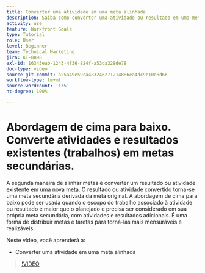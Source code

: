 ```yaml
---
title: Converter uma atividade em uma meta alinhada
description: Saiba como converter uma atividade ou resultado em uma meta alinhada no [!DNL   Goals].
activity: use
feature: Workfront Goals
type: Tutorial
role: User
level: Beginner
team: Technical Marketing
jira: KT-8898
exl-id: 16343eab-1243-4f36-824f-a53da328de78
doc-type: video
source-git-commit: a25a49e59ca483246271214886ea4dc9c10e8d66
workflow-type: tm+mt
source-wordcount: '135'
ht-degree: 100%

---
```


# Abordagem de cima para baixo. Converte atividades e resultados existentes (trabalhos) em metas secundárias.

A segunda maneira de alinhar metas é converter um resultado ou atividade existente em uma nova meta. O resultado ou atividade convertido torna-se uma meta secundária derivada da meta original. A abordagem de cima para baixo pode ser usada quando o escopo do trabalho associado à atividade ou resultado é maior que o planejado e precisa ser considerado em sua própria meta secundária, com atividades e resultados adicionais. É uma forma de distribuir metas e tarefas para torná-las mais mensuráveis e realizáveis.

Neste vídeo, você aprenderá a:

* Converter uma atividade em uma meta alinhada

>[!VIDEO](https://video.tv.adobe.com/v/335192/?quality=12&learn=on)
